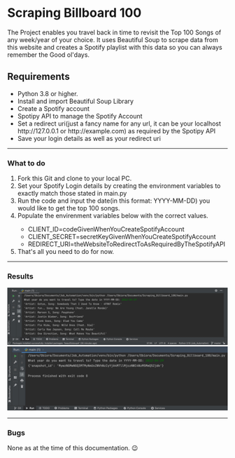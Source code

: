 <h1>Scraping Billboard 100</h1>
The Project enables you travel back in time to revisit the Top 100 Songs of any week/year of your choice. It uses Beautiful Soup to scrape data from this website and creates a Spotify playlist with this data so you can always remember the Good ol'days.<br>

<h2>Requirements</h2>
<ul>
  <li>Python 3.8 or higher.</li>
  <li>Install and import Beautiful Soup Library</li>
  <li>Create a Spotify account</li>
  <li>Spotipy API to manage the Spotify Account</li>
  <li>Set a redirect uri(just a fancy name for any url, it can be your localhost http://127.0.0.1 or http://example.com) as required by the Spotipy API</li>
  <li>Save your login details as well as your redirect uri</li>
</ul>
<hr>
<h3>What to do</h3>
<ol>
  <li>Fork this Git and clone to your local PC.</li>
  <li>Set your Spotify Login details by creating the environment variables to exactly match those stated in main.py</li>
  <li>Run the code and input the date(in this format: YYYY-MM-DD) you would like to get the top 100 songs.</li>
  <li>Populate the envirenment variables below with the correct values.</li>
  <ul>
    <li>CLIENT_ID=codeGivenWhenYouCreateSpotifyAccount</li>
    <li>CLIENT_SECRET=secretKeyGivenWhenYouCreateSpotifyAccount</li>
    <li>REDIRECT_URI=theWebsiteToRedirectToAsRequiredByTheSpotifyAPI</li>
  </ul>
  <li>That's all you need to do for now.</li>
</ol>
<hr>
<h3>Results</h3>
<img src="https://raw.githubusercontent.com/obiora789/Scraping_Billboard_100/obiora789-patch-1/List_of_Artists_and_Songs.jpg" alt="artistsAndSongsGenerated.jpg">
<img src="https://raw.githubusercontent.com/obiora789/Scraping_Billboard_100/obiora789-patch-1/Spotify_playlist_generated.jpg" alt="spotifyPlaylistGenerated.jpg">
<hr>
<h3>Bugs</h3>
<p>None as at the time of this documentation. 😉</p>

